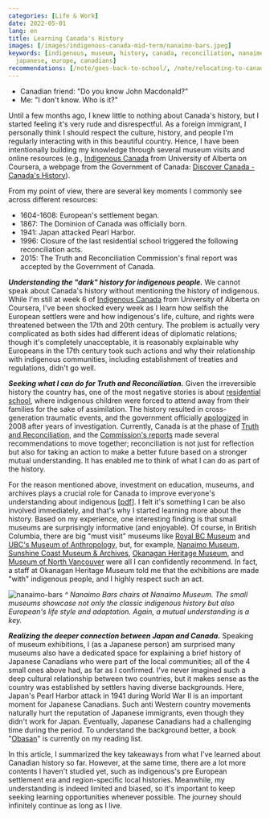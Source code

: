 ```yaml
---
categories: [Life & Work]
date: 2022-05-01
lang: en
title: Learning Canada's History
images: [/images/indigenous-canada-mid-term/nanaimo-bars.jpeg]
keywords: [indigenous, museum, history, canada, reconciliation, nanaimo, museums,
  japanese, europe, canadians]
recommendations: [/note/goes-back-to-school/, /note/relocating-to-canada/, /note/canada-permanent-residency/]
---
```


- Canadian friend: "Do you know John Macdonald?"
- Me: "I don't know. Who is it?"

Until a few months ago, I knew little to nothing about Canada's history, but I started feeling it's very rude and disrespectful. As a foreign immigrant, I personally think I should respect the culture, history, and people I'm regularly interacting with in this beautiful country. Hence, I have been intentionally building my knowledge through several museum visits and online resources (e.g., [Indigenous Canada](https://www.coursera.org/learn/indigenous-canada/) from University of Alberta on Coursera, a webpage from the Government of Canada: [Discover Canada - Canada's History](https://www.canada.ca/en/immigration-refugees-citizenship/corporate/publications-manuals/discover-canada/read-online/canadas-history.html)).

From my point of view, there are several key moments I commonly see across different resources:

- 1604-1608: European's settlement began.
- 1867: The Dominion of Canada was officially born.
- 1941: Japan attacked Pearl Harbor.
- 1996: Closure of the last residential school triggered the following reconciliation acts.
- 2015: The Truth and Reconciliation Commission's final report was accepted by the Government of Canada.

***Understanding the "dark" history for indigenous people.*** We cannot speak about Canada's history without mentioning the history of indigenous. While I'm still at week 6 of [Indigenous Canada](https://www.coursera.org/learn/indigenous-canada/) from University of Alberta on Coursera, I've been shocked every week as I learn how selfish the European settlers were and how indigenous's life, culture, and rights were threatened between the 17th and 20th century. The problem is actually very complicated as both sides had different ideas of diplomatic relations; though it's completely unacceptable, it is reasonably explainable why Europeans in the 17th century took such actions and why their relationship with indigenous communities, including establishment of treaties and regulations, didn't go well.

***Seeking what I can do for Truth and Reconciliation.*** Given the irreversible history the country has, one of the most negative stories is about [residential school](https://www.rcaanc-cirnac.gc.ca/eng/1100100015576/1571581687074), where indigenous children were forced to attend away from their families for the sake of assimilation. The history resulted in cross-generation traumatic events, and the government officially [apologized](https://www.rcaanc-cirnac.gc.ca/eng/1100100015644/1571589171655) in 2008 after years of investigation. Currently, Canada is at the phase of [Truth and Reconciliation](https://www.canada.ca/en/canadian-heritage/campaigns/national-day-truth-reconciliation.html), and the [Commission's reports](https://nctr.ca/records/reports/) made several recommendations to move together; reconciliation is not just for reflection but also for taking an action to make a better future based on a stronger mutual understanding. It has enabled me to think of what I can do as part of the history.

For the reason mentioned above, investment on education, museums, and archives plays a crucial role for Canada to improve everyone's understanding about indigenous \[[pdf](https://www2.gov.bc.ca/assets/gov/british-columbians-our-governments/indigenous-people/aboriginal-peoples-documents/calls_to_action_english2.pdf)\]. I felt it's something I can be also involved immediately, and that's why I started learning more about the history. Based on my experience, one interesting finding is that small museums are surprisingly informative (and enjoyable). Of course, in British Columbia, there are big "must visit" museums like [Royal BC Museum](http://royalbcmuseum.bc.ca/) and [UBC's Museum of Anthropology](https://moa.ubc.ca/), but, for example, [Nanaimo Museum](https://nanaimomuseum.ca/), [Sunshine Coast Museum & Archives](https://www.sunshinecoastmuseum.ca/), [Okanagan Heritage Museum](https://www.kelownamuseums.ca/museum/okanagan-heritage-museum/), and [Museum of North Vancouver](https://monova.ca/) were all I can confidently recommend. In fact, a staff at Okanagan Heritage Museum told me that the exhibitions are made "with" indigenous people, and I highly respect such an act.

![nanaimo-bars](/images/indigenous-canada-mid-term/nanaimo-bars.jpeg)
_^ Nanaimo Bars chairs at Nanaimo Museum. The small museums showcase not only the classic indigenous history but also European's life style and adaptation. Again, a mutual understanding is a key._

***Realizing the deeper connection between Japan and Canada.*** Speaking of museum exhibitions, I (as a Japanese person) am surprised many museums also have a dedicated space for explaining a brief history of Japanese Canadians who were part of the local communities; all of the 4 small ones above had, as far as I confirmed. I've never imagined such a deep cultural relationship between two countries, but it makes sense as the country was established by settlers having diverse backgrounds. Here, Japan's Pearl Harbor attack in 1941 during World War II is an important moment for Japanese Canadians. Such anti Western country movements naturally hurt the reputation of Japanese immigrants, even though they didn't work for Japan. Eventually, Japanese Canadians had a challenging time during the period. To understand the background better, a book "[Obasan](https://www.goodreads.com/book/show/9723.Obasan)" is currently on my reading list.

In this article, I summarized the key takeaways from what I've learned about Canadian history so far. However, at the same time, there are a lot more contents I haven't studied yet, such as indigenous's pre European settlement era and region-specific local histories. Meanwhile, my understanding is indeed limited and biased, so it's important to keep seeking learning opportunities whenever possible. The journey should infinitely continue as long as I live.
